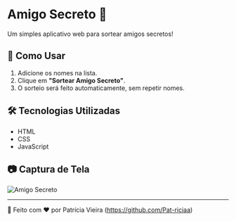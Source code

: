 # Amigo Secreto 🎁

Um simples aplicativo web para sortear amigos secretos!

## 📌 Como Usar
1. Adicione os nomes na lista.
2. Clique em **"Sortear Amigo Secreto"**.
3. O sorteio será feito automaticamente, sem repetir nomes.

## 🛠️ Tecnologias Utilizadas
- HTML
- CSS
- JavaScript

## 📷 Captura de Tela
![Amigo Secreto](https://raw.githubusercontent.com/Pat-riciaa/amigo-secreto/main/img/amigosecreto.png)

---
🚀 Feito com ❤️ por Patrícia Vieira (https://github.com/Pat-riciaa)

